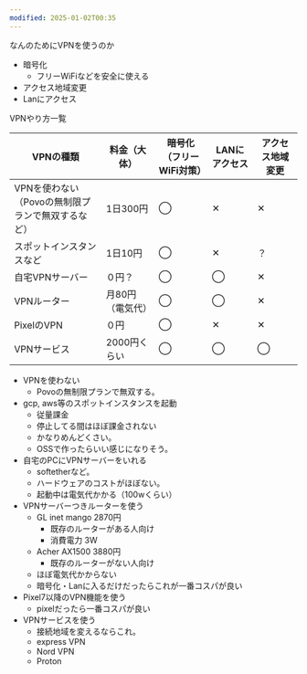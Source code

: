 ```yaml
---
modified: 2025-01-02T00:35
---
```

  

なんのためにVPNを使うのか

- 暗号化
    - フリーWiFiなどを安全に使える
- アクセス地域変更
- Lanにアクセス

  

VPNやり方一覧

|VPNの種類|料金（大体）|暗号化  <br>（フリーWiFi対策）|LANにアクセス|アクセス地域変更|
|---|---|---|---|---|
|VPNを使わない  <br>（Povoの無制限プランで無双するなど）|1日300円|◯|✕|✕|
|スポットインスタンスなど|1日10円|◯|✕|？|
|自宅VPNサーバー|０円？|◯|◯|✕|
|VPNルーター|月80円（電気代）|◯|◯|✕|
|PixelのVPN|０円|◯|✕|✕|
|VPNサービス|2000円くらい|◯|◯|◯|

  

- VPNを使わない
    - Povoの無制限プランで無双する。
- gcp, aws等のスポットインスタンスを起動
    - 従量課金
    - 停止してる間はほぼ課金されない
    - かなりめんどくさい。
    - OSSで作ったらいい感じになりそう。
- 自宅のPCにVPNサーバーをいれる
    - softetherなど。
    - ハードウェアのコストがほぼない。
    - 起動中は電気代かかる（100wくらい）
- VPNサーバーつきルーターを使う
    - GL inet mango 2870円
        - 既存のルーターがある人向け
        - 消費電力 3W
    - Acher AX1500 3880円
        - 既存のルーターがない人向け
    - ほぼ電気代かからない
    - 暗号化・Lanに入るだけだったらこれが一番コスパが良い
- Pixel7以降のVPN機能を使う
    - pixelだったら一番コスパが良い
- VPNサービスを使う
    - 接続地域を変えるならこれ。
    - express VPN
    - Nord VPN
    - Proton